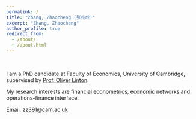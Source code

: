 ```yaml
---
permalink: /
title: "Zhang, Zhaocheng (张兆成)"
excerpt: "Zhang, Zhaocheng"
author_profile: true
redirect_from: 
  - /about/
  - /about.html
---
```


<br />

I am a PhD candidate at Faculty of Economics, University of Cambridge, supervised by [Prof. Oliver Linton](https://www.econ.cam.ac.uk/people/faculty/obl20).

<!-- I received my PhD from xx in xx.-->

My research interests are financial econometrics, economic networks and operations-finance interface.

Email: [zz391@cam.ac.uk](mailto:zz391@cam.ac.uk)
